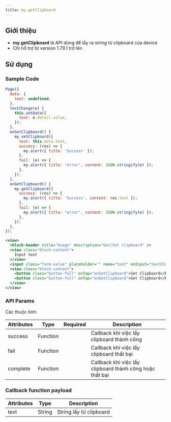 ```yaml
---
title: my.getClipboard
---
```


## Giới thiệu

- **my.getClipboard** là API dùng để lấy ra string từ clipboard của device
- Chỉ hỗ trợ từ version 1.79.1 trở lên

## Sử dụng

### Sample Code

```js title=index.js
Page({
  data: {
    text: undefined,
  },
  textChange(e) {
    this.setData({
      text: e.detail.value,
    });
  },
  onSetClipboard() {
    my.setClipboard({
      text: this.data.text,
      success: (res) => {
        my.alert({ title: 'Success' });
      },
      fail: (e) => {
        my.alert({ title: "error", content: JSON.stringify(e) });
      },
    });
  },
  onGetClipboard() {
    my.getClipboard({
      success: (res) => {
        my.alert({ title: 'Success', content: res.text });
      },
      fail: (e) => {
        my.alert({ title: "error", content: JSON.stringify(e) });
      },
    });
  },
});

```

```xml title=index.txml
<view>
  <block-header title="Usage" description="Get/Set clipboard" />
  <view class="block-content">
    Input text
  </view>
  <input class="form-value" placeholder="" name="text" onInput="textChange"></input>
  <view class="block-content">
    <button class="button-full" onTap="onSetClipboard">Set Clipboard</button>
    <button class="button-full" onTap="onGetClipboard">Get Clipboard</button>
  </view>
</view>
```

### API Params

Các thuộc tính:

| Attributes | Type     | Required |Description                                                                          |
| ---------- | -------- | -------- | ----------------------------------------------------------------------------------- |
| success    | Function |          | Callback khi việc lấy clipboard thành công                                      |
| fail       | Function |          | Callback khi việc lấy clipboard thất bại                                        |
| complete   | Function |          | Callback khi việc lấy clipboard thành công hoặc thất bại                        |

### Callback function payload
| Attributes | Type     | Description                                                                          |
| ---------- | -------- |  ----------------------------------------------------------------------------------- |
| text       | String   |  String lấy từ clipboard                                                             |